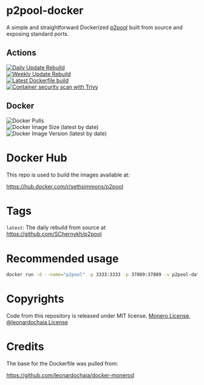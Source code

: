 # p2pool-docker
A simple and straightforward Dockerized [p2pool](https://github.com/SChernykh/p2pool) built from source and exposing standard ports.

## Actions

[![Daily Update Rebuild](https://github.com/sethsimmons/p2pool-docker//actions/workflows/update-daily.yml/badge.svg)](https://github.com/sethsimmons/p2pool-docker/actions/workflows/update-daily.yml)  
[![Weekly Update Rebuild](https://github.com/sethsimmons/p2pool-docker//actions/workflows/update-base-image.yml/badge.svg)](https://github.com/sethsimmons/p2pool-docker/actions/workflows/update-base-image.yml)  
[![Latest Dockerfile build](https://github.com/sethsimmons/p2pool-docker//actions/workflows/update-image-on-push.yml/badge.svg)](https://github.com/sethsimmons/p2pool-docker/actions/workflows/update-image-on-push.yml)  
[![Container security scan with Trivy](https://github.com/sethsimmons/p2pool-docker//actions/workflows/trivy-analysis.yml/badge.svg)](https://github.com/sethsimmons/p2pool-docker/actions/workflows/trivy-analysis.yml)

## Docker

![Docker Pulls](https://img.shields.io/docker/pulls/sethsimmons/p2pool)  
![Docker Image Size (latest by date)](https://img.shields.io/docker/image-size/sethsimmons/p2pool)  
![Docker Image Version (latest by date)](https://img.shields.io/docker/v/sethsimmons/p2pool)  

# Docker Hub
This repo is used to build the images available at:

https://hub.docker.com/r/sethsimmons/p2pool

# Tags

`latest`: The daily rebuild from source at https://github.com/SChernykh/p2pool

# Recommended usage

```bash
docker run -d --name="p2pool" -p 3333:3333 -p 37889:37889 -v p2pool-data:/home/p2pool sethsimmons/p2pool:latest --host node.sethforprivacy.com --rpc-port 18089 --wallet MoneroAddress --stratum 0.0.0.0:3333 --p2p 0.0.0.0:37889 --addpeers 65.21.227.114:37889
```

# Copyrights

Code from this repository is released under MIT license. [Monero License](https://github.com/monero-project/monero/blob/master/LICENSE), [@leonardochaia License](https://github.com/leonardochaia/docker-monerod/blob/master/LICENSE)

# Credits
The base for the Dockerfile was pulled from:

https://github.com/leonardochaia/docker-monerod
